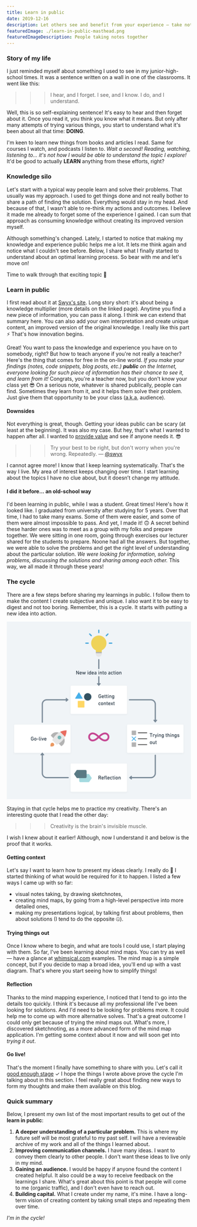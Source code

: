 ```yaml
---
title: Learn in public
date: 2019-12-16
description: Let others see and benefit from your experience — take notes, make them public. Learn better by communicating your findings with others.
featuredImage: ./learn-in-public-masthead.png
featuredImageDescription: People taking notes together
---
```


### Story of my life

I just reminded myself about something I used to see in my junior-high-school times. It was a sentence written on a wall in one of the classrooms. It went like this:
>>> I hear, and I forget. I see, and I know. I do, and I understand.

Well, this is so self-explaining sentence! It's easy to hear and then forget about it. Once you read it, you think you know what it means. But only after many attempts of trying various things, you start to understand what it's been about all that time: **DOING**.

I'm keen to learn new things from books and articles I read. Same for courses I watch, and podcasts I listen to. <em class="highlight">Wait a second! Reading, watching, listening to... it's not how I would be able to understand the topic I explore!</em> It'd be good to actually **LEARN** anything from these efforts, right?
 
### Knowledge silo
Let's start with a typical way people learn and solve their problems. That usually was my approach. I used to get things done and not really bother to share a path of finding the solution. Everything would stay in my head. And because of that, I wasn't able to re-think my actions and outcomes. I believe it made me already to forget some of the experience I gained. I can sum that approach as consuming knowledge without creating its improved version myself. 

Although something's changed. Lately, I started to notice that making my knowledge and experience public helps me a lot. It lets me think again and notice what I couldn't see before. Below, I share what I finally started to understand about an optimal learning process. So bear with me and let's move on!

Time to walk through that exciting topic 🚀

### Learn in public
I first read about it at [Swyx's site](https://www.swyx.io/writing/learn-in-public). Long story short: it's about being a knowledge multiplier (more details on the linked page). Anytime you find a new piece of information, you can pass it along. I think we can extend that summary here. You can also add your own interpretation and create unique content, an improved version of the original knowledge. I really like this part ⚡️ That's how innovation begins.

Great! You want to pass the knowledge and experience you have on to somebody, right? But how to teach anyone if you're not really a teacher? Here's the thing that comes for free in the on-line world. <em class="highlight">If you make your findings (notes, code snippets, blog posts, etc.) **public** on the Internet, everyone looking for such piece of information has their chance to see it, and learn from it!</em> Congrats, you're a teacher now, but you don't know your class yet 😎 On a serious note, whatever is shared publically, people can find. Sometimes they learn from it, and it helps them solve their problem. Just give them that opportunity to be your class (<abbr title="also known as">a.k.a.</abbr> audience).

#### Downsides
Not everything is great, though. Getting your ideas public can be scary (at least at the beginning). It was also my case. But hey, that's what I wanted to happen after all. I wanted to [provide value](/how-to-provide-value/) and see if anyone needs it. 😎

>>> Try your best to be right, but don't worry when you're wrong. Repeatedly.
— [@swyx](https://twitter.com/swyx)

I cannot agree more! I know that I keep learning systematically. That's the way I live. My area of interest keeps changing over time. I start learning about the topics I have no clue about, but it doesn’t change my attitude.

#### I did it before... an old-school way
I'd been learning in public, while I was a student. Great times! Here's how it looked like. I graduated from university after studying for 5 years. Over that time, I had to take many exams. Some of them were easier, and some of them were almost impossible to pass. And yet, I made it! 🙃 A secret behind these harder ones was to meet as a group with my folks and prepare together. We were sitting in one room, going through exercises our lecturer shared for the students to prepare. Noone had all the answers. But together, we were able to solve the problems and get the right level of understanding about the particular solution. <em class="highlight">We were looking for information, solving problems, discussing the solutions and sharing among each other.</em> This way, we all made it through these years!

### The cycle
There are a few steps before sharing my learnings in public. I follow them to make the content I create subjective and unique. I also want it to be easy to digest and not too boring. Remember, this is a cycle. It starts with putting a new idea into action.

<Img src="./the-learn-in-public-cycle.png" alt="Learn in public cycle">

Staying in that cycle helps me to practice my creativity. There's an interesting quote that I read the other day:

>>> Creativity is the brain's invisible muscle.

I wish I knew about it earlier! Although, now I understand it and below is the proof that it works.

#### Getting context
Let's say I want to learn how to present my ideas  clearly. I really do 🙂 I started thinking of what would be required for it to happen. I listed a few ways I came up with so far:
- visual notes taking, by drawing sketchnotes,
- creating mind maps, by going from a high-level perspective into more detailed ones,
- making my presentations logical, by talking first about problems, then about solutions (I tend to do the opposite 🤐).

#### Trying things out
Once I know where to begin, and what are tools I could use, I start playing with them. So far, I've been learning about mind maps. You can try as well — have a glance at [whimsical.com](https://whimsical.com/mind-maps/) examples. The mind map is a simple concept, but if you decide to map a broad idea, you'll end up with a vast diagram. That's where you start seeing how to simplify things!

#### Reflection
Thanks to the mind mapping experience, I noticed that I tend to go into the details too quickly. I think it's because all my professional life I've been looking for solutions. And I'd need to be looking for problems more. It could help me to come up with more alternative solves. That's a great outcome I could only get because of trying the mind maps out. What's more, I discovered sketchnoting, as a more advanced form of the mind map application. I'm getting some context about it now and will soon get into *trying it out*.

#### Go live!
That's the moment I finally have something to share with you. Let's call it [good enough stage](/is-perect-really-good/) ✓ I hope the things I wrote above prove the cycle I'm talking about in this section. I feel really great about finding new ways to form my thoughts and make them available on this blog.

### Quick summary
Below, I present my own list of the most important results to get out of the **learn in public**:

1. **A deeper understanding of a particular problem.** This is where my future self will be most grateful to my past self. I will have a reviewable archive of my work and all of the things I learned about.
2. **Improving communication channels.** I have many ideas. I want to convey them clearly to other people. I don't want these ideas to live only in my mind.
3. **Gaining an audience.** I would be happy if anyone found the content I created helpful. It also could be a way to receive feedback on the learnings I share. What's great about this point is that people will come to me (organic traffic), and I don't even have to reach out.
4. **Building capital.** What I create under my name, it's mine. I have a long-term vision of creating content by taking small steps and repeating them over time.

<em class="highlight">I'm in the cycle!</em>
